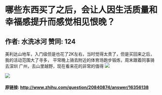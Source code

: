 # 哪些东西买了之后，会让人因生活质量和幸福感提升而感觉相见恨晚？
## 作者: 水洗冰河  赞同: 124
美利达山地车，入门级但是也花了2K左右，当时觉得太贵了，但是买回来之后，我的活动范围大了寻多， 平常晚上骑去附近的体育场跑步锻炼，周末跟着同事骑去深圳
广州，去山里越野，现在看来花的非常的值得
![](http://pic3.zhimg.com/5144aa413749aa39557c35d23c741d88_b.jpg)

  
![](http://pic4.zhimg.com/a4cd9623c695ca31a22c56f7e6214876_b.jpg)



#### 原链接: http://www.zhihu.com/question/20840874/answer/16356138